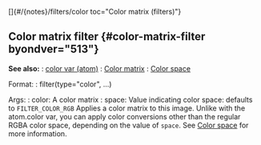 []{#/{notes}/filters/color toc="Color matrix (filters)"}
  ## Color matrix filter {#color-matrix-filter byondver="513"}
  **See also:**
  :   [color var (atom)](ref/atom/var/color)
  :   [Color matrix](ref/%7Bnotes%7D/color-matrix)
  :   [Color space](ref/%7B%7Bappendix%7D%7D/color-space)
  <!-- -->
  Format:
  :   filter(type=\"color\", \...)
  <!-- -->
  Args:
  :   color: A color matrix
  :   space: Value indicating color space: defaults to `FILTER_COLOR_RGB`
  Applies a color matrix to this image. Unlike with the atom.color var,
  you can apply color conversions other than the regular RGBA color space,
  depending on the value of `space`. See [Color
  space](ref/%7B%7Bappendix%7D%7D/color-space) for more information.